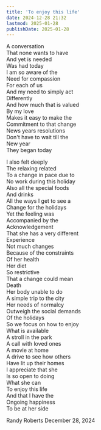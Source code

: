 ```yaml
---
title: 'To enjoy this life'
date: 2024-12-28 21:32
lastmod: 2025-01-28
publishDate: 2025-01-28
---
```

A conversation   
That none wants to have  
And yet is needed   
Was had today  
I am so aware of the   
Need for compassion   
For each of us  
And my need to simply act  
Differently  
And how much that is valued  
By my love  
Makes it easy to make the    
Commitment to that change  
News years resolutions  
Don't have to wait till the  
New year  
They began today   
  
I also felt deeply  
The relaxing related  
To a change in pace due to  
No work during this holiday   
Also all the special foods  
And drinks  
All the ways I get to see a   
Change for the holidays   
Yet the feeling was   
Accompanied by the   
Acknowledgement   
That she has a very different   
Experience   
Not much changes  
Because of the constraints   
Of her health  
Her diet  
So restrictive  
That a change could mean  
Death  
Her body unable to do  
A simple trip to the city  
Her needs of normalcy   
Outweigh the social demands  
Of the holidays  
So we focus on how to enjoy   
What is available   
A stroll in the park  
A call with loved ones  
A movie at home  
A drive to see how others  
Have lit up their homes  
I appreciate that she  
Is so open to doing   
What she can  
To enjoy this life  
And that I have the   
Ongoing happiness   
To be at her side   
  
Randy Roberts December 28, 2024  
  
